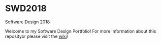 # SWD2018
Software Design 2018

Welcome to my Software Design Portfolio! For more information about this reposityor please visit the [wiki](https://github.com/benjamin-weinberg/SWD2018/wiki)!
